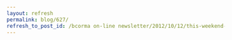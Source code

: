 ```yaml
---
layout: refresh
permalink: blog/627/
refresh_to_post_id: /bcorma on-line newsletter/2012/10/12/this-weekend-vancouver-powersports-adventure-show
---
```

